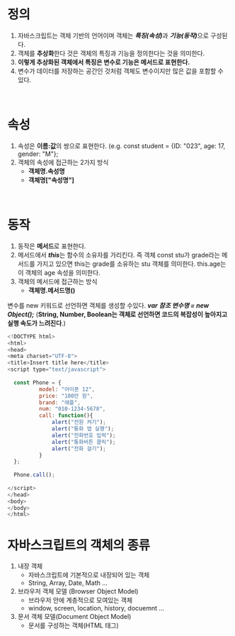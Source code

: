 <h1>정의</h1>

<ol>
  <li>자바스크립트는 객체 기반의 언어이며 객체는 <b><i>특징(속성)</i></b>과 <b><i>기능(동작)</i></b>으로 구성된다.</li>
  <li>객체를 <b>추상화</b>한다 것은 객체의 특징과 기능을 정의한다는 것을 의미한다.</li>
  <li><b>이렇게 추상화된 객체에서 특징은 변수로 기능은 메서드로 표현한다.</b></li>
  <li>변수가 데이터를 저장하는 공간인 것처럼 객체도 변수이지만 많은 값을 포함할 수 있다.</li>
</ol>

<br>

<h1>속성</h1>

<ol>
  <li>속성은 <b>이름:값</b>의 쌍으로 표현한다. (e.g. const student = {ID: "023", age: 17, gender: "M"};</li>
  <li>
      객체의 속성에 접근하는 2가지 방식
      <ul>
        <li><b>객체명.속성명</b></li>
        <li><b>객체명["속성명"]</b></li>
      </ul>
  </li>
</ol>

<br>

<h1>동작</h1>

<ol>
  <li>동작은 <b>메서드</b>로 표현한다. </li>
  <li>메서드에서 <b><i>this</i></b>는 함수의 소유자를 가리킨다. 즉 객체 const stu가 grade라는 메서드를 가지고 있으면 this는 grade를 소유하는 stu 객체를 의미한다. this.age는 이 객체의 age 속성을 의미한다.</li>
  <li>
     객체의 메서드에 접근하는 방식
     <ul><li><b>객체명.메서드명()</b></li></ul>
  </li>
</ol>

변수를 new 키워드로 선언하면 객체를 생성할 수있다. <b><i>var 참조 변수명 = new Object();</i></b> (<b>String, Number, Boolean는 객체로 선언하면 코드의 복잡성이 높아지고 실행 속도가 느려진다</b>.)

```javascript
<!DOCTYPE html>
<html>
<head>
<meta charset="UTF-8">
<title>Insert title here</title>
<script type="text/javascript">
 
  const Phone = {
          model: "아이폰 12",
          price: "100만 원",
          brand: "애플",
          num: "010-1234-5678",
          call: function(){
              alert("전원 켜기");
              alert("통화 앱 실행");
              alert("전화번호 입력");
              alert("통화버튼 클릭");
              alert("전화 걸기");                  
          }
  };
 
  Phone.call();
 
</script>
</head>
<body> 
</body>
</html>
```

<h1>자바스크립트의 객체의 종류</h1>

<ol>
  <li>
    내장 객체
    <ul>
      <li>자바스크립트에 기본적으로 내장되어 있는 객체</li>
      <li>String, Array, Date, Math ...</li>
    </ul>
  </li>
  <li>
    브라우저 객체 모델 (Browser Object Model)
    <ul>
      <li>브라우저 안에 계층적으로 모여있는 객체</li>
      <li>window, screen, location, history, docuemnt ...</li>
    </ul>    
  </li>
  <li>
    문서 객체 모델(Document Object Model)
    <ul><li>문서를 구성하는 객체(HTML 태그)</li></ul>
  </li>
</ol>
